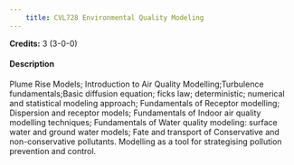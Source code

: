 ```yaml
---
    title: CVL728 Environmental Quality Modeling
---
```

**Credits:** 3 (3-0-0)



#### Description 
Plume Rise Models; Introduction to Air Quality Modelling;Turbulence fundamentals;Basic diffusion equation; ficks law; deterministic; numerical and statistical modeling approach; Fundamentals of Receptor modelling; Dispersion and receptor models; Fundamentals of Indoor air quality modelling techniques; Fundamentals of Water quality modeling: surface water and ground water models; Fate and transport of Conservative and non-conservative pollutants. Modelling as a tool for strategising pollution prevention and control.